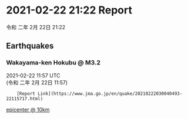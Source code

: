 # 2021-02-22 21:22 Report
令和 二年 2月 22日 21:22

## Earthquakes
### Wakayama-ken Hokubu @ M3.2
2021-02-22 11:57 UTC  
        (令和 二年 2月 22日 11:57)
  
        [Report Link](https://www.jma.go.jp/en/quake/20210222030040493-22115717.html)  
[epicenter @ 10km](https://www.google.com/maps/place/34°12'00%22+135°12'00%22/@34.2,135.2,17z/data=!3m1!4b1!4m5!3m4!1s0x0:0x0!8m2!3d34.2!4d135.2)
